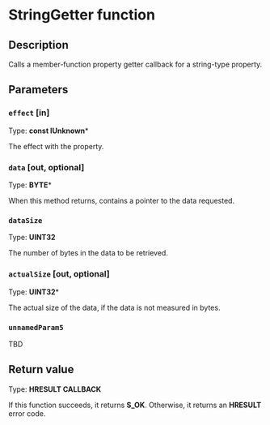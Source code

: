 # StringGetter function

## Description

Calls a member-function property getter callback for a string-type property.

## Parameters

### `effect` [in]

Type: **const IUnknown***

The effect with the property.

### `data` [out, optional]

Type: **BYTE***

When this method returns, contains a pointer to the data requested.

### `dataSize`

Type: **UINT32**

The number of bytes in the data to be retrieved.

### `actualSize` [out, optional]

Type: **UINT32***

The actual size of the data, if the data is not measured in bytes.

### `unnamedParam5`

TBD

## Return value

Type: **HRESULT CALLBACK**

If this function succeeds, it returns **S_OK**. Otherwise, it returns an **HRESULT** error code.
